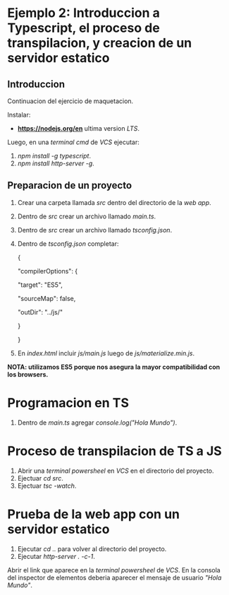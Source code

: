 # Ejemplo 2: Introduccion a Typescript, el proceso de transpilacion, y creacion de un servidor estatico

## Introduccion

Continuacion del ejercicio de maquetacion.

Instalar:

- **https://nodejs.org/en** ultima version _LTS_.

Luego, en una _terminal cmd_ de _VCS_ ejecutar:

1. _npm install -g typescript_.
2. _npm install http-server -g_.

## Preparacion de un proyecto

1. Crear una carpeta llamada _src_ dentro del directorio de la _web app_.
2. Dentro de _src_ crear un archivo llamado _main.ts_.
3. Dentro de _src_ crear un archivo llamado _tsconfig.json_.
4. Dentro de _tsconfig.json_ completar:

   {

   "compilerOptions": {

   "target": "ES5",

   "sourceMap": false,

   "outDir": "../js/"

   }

   }

5. En _index.html_ incluir _js/main.js_ luego de _js/materialize.min.js_.

**NOTA: utilizamos ES5 porque nos asegura la mayor compatibilidad con los browsers.**

# Programacion en TS

1. Dentro de _main.ts_ agregar _console.log("Hola Mundo")_.

# Proceso de transpilacion de TS a JS

1. Abrir una _terminal powersheel_ en _VCS_ en el directorio del proyecto.
2. Ejectuar _cd src_.
3. Ejectuar _tsc -watch_.

# Prueba de la web app con un servidor estatico

1. Ejecutar _cd .._ para volver al directorio del proyecto.
2. Ejecutar _http-server . -c-1_.

Abrir el link que aparece en la _terminal powersheel_ de _VCS_. En la consola del inspector de elementos deberia aparecer el mensaje de usuario _"Hola Mundo"_.
